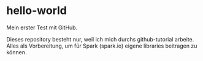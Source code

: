 # hello-world
Mein erster Test mit GitHub.

Dieses repository besteht nur, weil ich mich durchs github-tutorial arbeite. Alles als Vorbereitung, um für Spark (spark.io) eigene libraries beitragen zu können.
